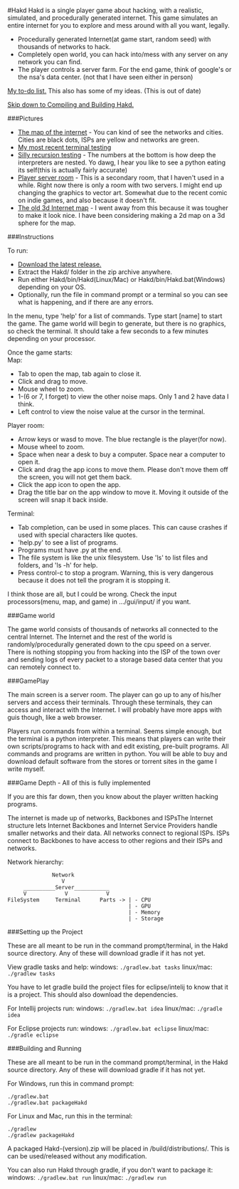 #Hakd
Hakd is a single player game about hacking, with a realistic, simulated, and procedurally generated internet. This game simulates an entire internet for you to explore and mess around with all you want, legally.
 * Procedurally generated Internet(at game start, random seed) with thousands of networks to hack.
 * Completely open world, you can hack into/mess with any server on any network you can find.
 * The player controls a server farm. For the end game, think of google's or the nsa's data center. (not that I have seen either in person)

[My to-do list.](https://trello.com/b/aPgl1zpo/hak-d) This also has some of my ideas. (This is out of date)

[Skip down to Compiling and Building Hakd.](https://github.com/Rsgm/Hakd/edit/master/README.md#setting-up-the-project)

###Pictures

 * [The map of the internet](https://pbs.twimg.com/media/Be28I2MCcAARgYY.png:large) - You can kind of see the networks and cities. Cities are black dots, ISPs are yellow and networks are green.
 * [My most recent terminal testing](https://pbs.twimg.com/media/Bfmh5K2CIAAw7xY.png:large)
 * [Silly recursion testing](https://pbs.twimg.com/media/BZziL6iCYAA2dE9.png:large) - The numbers at the bottom is how deep the interpreters are nested. Yo dawg, I hear you like to see a python eating its self(this is actually fairly accurate)
 * [Player server room](https://pbs.twimg.com/media/BPKDzizCAAM8yrx.png:large) - This is a secondary room, that I haven't used in a while. Right now there is only a room with two servers. I might end up changing the graphics to vector art. Somewhat due to the recent comic on indie games, and also because it doesn't fit.
 * [The old 3d Internet map](https://pbs.twimg.com/media/BSP9-SxCMAALpyk.png:large) - I went away from this because it was tougher to make it look nice. I have been considering making a 2d map on a 3d sphere for the map.


###Instructions

To run:
 * [Download the latest release.](https://github.com/Rsgm/Hakd/releases)
 * Extract the Hakd/ folder in the zip archive anywhere.
 * Run either Hakd/bin/Hakd(Linux/Mac) or Hakd/bin/Hakd.bat(Windows) depending on your OS.
 * Optionally, run the file in command prompt or a terminal so you can see what is happening, and if there are any errors.

In the menu, type 'help' for a list of commands. Type start [name] to start the game. The game world will begin to generate, but there is no graphics, so check the terminal. It should take a few seconds to a few minutes depending on your processor.

Once the game starts:  
Map:
 * Tab to open the map, tab again to close it.
 * Click and drag to move.
 * Mouse wheel to zoom.
 * 1-(6 or 7, I forget) to view the other noise maps. Only 1 and 2 have data I think.
 * Left control to view the noise value at the cursor in the terminal.

Player room:
 * Arrow keys or wasd to move. The blue rectangle is the player(for now).
 * Mouse wheel to zoom.
 * Space when near a desk to buy a computer. Space near a computer to open it.
 * Click and drag the app icons to move them. Please don't move them off the screen, you will not get them back.
 * Click the app icon to open the app.
 * Drag the title bar on the app window to move it. Moving it outside of the screen will snap it back inside.

Terminal:
 * Tab completion, can be used in some places. This can cause crashes if used with special characters like quotes.
 * 'help.py' to see a list of programs.
 * Programs must have .py at the end.
 * The file system is like the unix filesystem. Use 'ls' to list files and folders, and 'ls -h' for help.
 * Press control-c to stop a program. Warning, this is very dangerous because it does not tell the program it is stopping it.

I think those are all, but I could be wrong. Check the input processors(menu, map, and game) in .../gui/input/ if you want.


###Game world

The game world consists of thousands of networks all connected to the central Internet. The Internet and the rest of the world is randomly/procedurally generated down to the cpu speed on a server.  
There is nothing stopping you from hacking into the ISP of the town over and sending logs of every packet to a storage based data center that you can remotely connect to.


###GamePlay

The main screen is a server room. The player can go up to any of his/her servers and access their terminals. Through these terminals, they can access and interact with the Internet. I will probably have more apps with guis though, like a web browser.

Players run commands from within a terminal. Seems simple enough, but the terminal is a python interpreter. This means that players can write their own scripts/programs to hack with and edit existing, pre-built programs. 
All commands and programs are written in python. You will be able to buy and download default software from the stores or torrent sites in the game I write myself.


###Game Depth - All of this is fully implemented

If you are this far down, then you know about the player written hacking programs.

The internet is made up of networks, Backbones and ISPsThe Internet structure lets Internet Backbones and Internet Service Providers handle smaller networks and their data. All networks connect to regional ISPs. ISPs connect to Backbones to have access to other regions and their ISPs and networks.

Network hierarchy:
```
              Network
                 V
     __________Server___________
     V            V            V
FileSystem     Terminal      Parts -> | - CPU
                                      | - GPU
                                      | - Memory
                                      | - Storage
```


###Setting up the Project

These are all meant to be run in the command prompt/terminal, in the Hakd source directory. Any of these will download gradle if it has not yet.

View gradle tasks and help:
windows: ```./gradlew.bat tasks```
linux/mac: ```./gradlew tasks```

You have to let gradle build the project files for eclipse/intelij to know that it is a project. This should also download the dependencies.

For Intellij projects run:
windows: ```./gradlew.bat idea```
linux/mac: ```./gradle idea```

For Eclipse projects run:
windows: ```./gradlew.bat eclipse```
linux/mac: ```./gradle eclipse```


###Building and Running

These are all meant to be run in the command prompt/terminal, in the Hakd source directory. Any of these will download gradle if it has not yet.

For Windows, run this in command prompt:
```
./gradlew.bat
./gradlew.bat packageHakd
```

For Linux and Mac, run this in the terminal:
```
./gradlew
./gradlew packageHakd
```

A packaged Hakd-(version).zip will be placed in /build/distributions/. This is can be used/released without any modification.

You can also run Hakd through gradle, if you don't want to package it:
windows: ```./gradlew.bat run```
linux/mac: ```./gradlew run```
